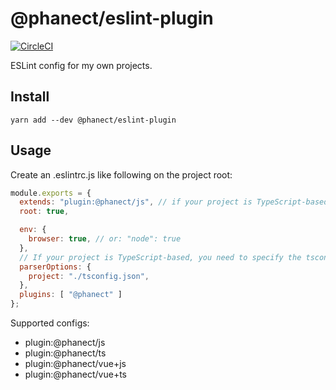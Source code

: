 @phanect/eslint-plugin
==============================================

[![CircleCI](https://circleci.com/gh/phanect/eslint-plugin.svg?style=svg)](https://circleci.com/gh/phanect/eslint-plugin)

ESLint config for my own projects.

Install
-------

```shell
yarn add --dev @phanect/eslint-plugin
```

Usage
------

Create an .eslintrc.js like following on the project root:

```javascript
module.exports = {
  extends: "plugin:@phanect/js", // if your project is TypeScript-based, use "plugin:@phanect/ts"
  root: true,

  env: {
    browser: true, // or: "node": true
  },
  // If your project is TypeScript-based, you need to specify the tsconfig.json location
  parserOptions: {
    project: "./tsconfig.json",
  },
  plugins: [ "@phanect" ]
};
```

Supported configs:

- plugin:@phanect/js
- plugin:@phanect/ts
- plugin:@phanect/vue+js
- plugin:@phanect/vue+ts

